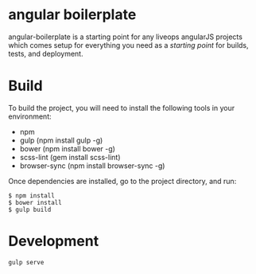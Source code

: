 # angular boilerplate

angular-boilerplate is a starting point for any liveops angularJS projects which comes setup for everything you need as a *starting point* for builds, tests, and deployment.

# Build #

To build the project, you will need to install the following tools in your environment:

* npm
* gulp (npm install gulp -g)
* bower (npm install bower -g)
* scss-lint (gem install scss-lint)
* browser-sync (npm install browser-sync -g)

Once dependencies are installed, go to the project directory, and run:

```shell
$ npm install
$ bower install
$ gulp build
```

# Development #

```
gulp serve
```
